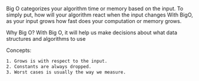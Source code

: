 Big O categorizes your algorithm time or memory based on the input.
To simply put, how will your algorithm react when the input changes
With BigO, as your input grows how fast does your computation or memory grows.

Why Big O?
With Big O, it will help us make decisions about what data structures and algorithms to use

Concepts:

```sh
1. Grows is with respect to the input.
2. Constants are always dropped.
3. Worst cases is usually the way we measure.
```
